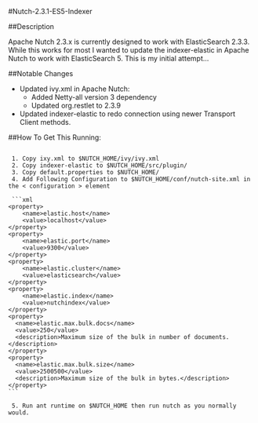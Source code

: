 #Nutch-2.3.1-ES5-Indexer

##Description

Apache Nutch 2.3.x is currently designed to work with ElasticSearch 2.3.3. While this works for most I wanted to update the indexer-elastic in Apache Nutch to work with ElasticSearch 5. This is my initial attempt...

##Notable Changes

 - Updated ivy.xml in Apache Nutch:
	 - Added Netty-all version 3 dependency
	 - Updated org.restlet to 2.3.9
 - Updated indexer-elastic to redo connection using newer Transport Client methods.
 
  
##How To Get This Running:

~~~$NUTCH_HOME refers to the extracted location of your Nutch instance. 

 1. Copy ixy.xml to $NUTCH_HOME/ivy/ivy.xml
 2. Copy indexer-elastic to $NUTCH_HOME/src/plugin/
 3. Copy default.properties to $NUTCH_HOME/
 4. Add Following Configuration to $NUTCH_HOME/conf/nutch-site.xml in the < configuration > element
 
 ```xml
<property>
    <name>elastic.host</name>
    <value>localhost</value>
</property>
<property>
    <name>elastic.port</name>
    <value>9300</value>
</property>
<property>
    <name>elastic.cluster</name>
    <value>elasticsearch</value>
</property>
<property>
    <name>elastic.index</name>
    <value>nutchindex</value>
</property>
<property>
  <name>elastic.max.bulk.docs</name>
  <value>250</value>
  <description>Maximum size of the bulk in number of documents.</description>
</property>
<property>
  <name>elastic.max.bulk.size</name>
  <value>2500500</value>
  <description>Maximum size of the bulk in bytes.</description>
</property>
```

 5. Run ant runtime on $NUTCH_HOME then run nutch as you normally would.
